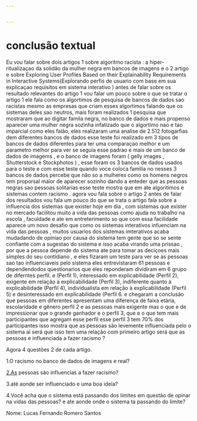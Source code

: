 ```yaml
---


---
```


<h1 id="conclusão-textual">conclusão textual</h1>
<p>Eu vou falar sobre dois artigos 1 sobre algoritmo racista : a hiper-ritualizaçao da solidão da mulher negra em bancos de imagens e o 2 artigo e sobre Exploring User Profiles Based on their Explainability Requirements in Interactive Systems(Explorando perfis de usuario com base em sua explicaçao requisitos em sistema interativo ) antes de falar sobre os resultado relevantes do artigo 1 vou falar um pouco sobre o que se tratar o artigo 1 ele fala como os algortimos de pesquisa de bancos de dados sao racistas mesmo as empresas que criam esses algortimos falando que os sistemas deles sao neutros, mais foram realizados 1 pesquisa que mostraram que ao digitar famila negra, no banco de dados e mais propenso aparecer uma mulher negra sozinha infatizado que o algortimo nao e tao imparcial como eles falão, eles realizaram uma analise de 2.512 fotogarfias dem diferentes bancos de dados esse teste foi realizado em 3 tipos de bancos de dados diferentes para ter uma comparaçao melhor e um parametro melhor para ver se seguia esse padrao e mais de um banco de dados de imagems , e o banco de imagens foram ( gelly images , Shutterstock e Stockphotos ) ,  esse foram os 3 bancos de dados usados para o teste e com esse teste quando voce coloca familia  no nesses 3 bancos de dados percebe que não so a mulheres como os homens negros tem proporsal maior de aparecer sozinho dando a enteder que as pessoas negras sao pessoas solitarias esse teste mostra que em ate algoritimos e sistemas  contem racismo . agora vou fala sobre o artigo 2 antes de falar dos resultados vou fala um pouco do que se trata o artigo fala sobre a influencia dos sistemas que exister hoje em dia  , com sistemas que exister no mercado facilitou muito a vida das pessoas como ajuda no trabalho na escola , faculdade  e ate em entreterimento so que com essa facilidade aparece um novo desafio que como os sistemas interativos  infuenciam na vida das pessoas , muitos usuarios dos sistemas imterativos acaba mudadando de opiniao por causa do sistema tem gente que so se sente confiante com a sugestao do sistema e isso acaba virando uma prissao , por que a pessoa depende do sistema ate para tomar as deciçoes mais simples do seu contidiano , e eles fizaram um teste para ver se as pessoas sao tao influenciaveis pelo sistema eles entrevistaram 61 pessoas e dependendodos questionarios que eles reponderam dividiram em 6 grupo de diferntes perfil. e (Perfil 1), interessado em explicabilidade (Perfil 2), exigente em relação à explicabilidade (Perfil 3), indiferente quanto à explicabilidade (Perfil 4), individualista em relação à explicabilidade (Perfil 5) e desinteressado em explicabilidade (Perfil 6. e chegaram a conclusão que pessoas em diferentes apresentam uma diferença de faixa etária, escolaridade e gênero perfil 2 e as pessoas mais exigente mas o que e de impressionar que o grande ganhador e o perfil 3, que e o que tem mais participantes que agregam esse perfil esse perfil 3 tem 70% dos participantes isso mostra que as pessoas são levemente influenciada pelo o sistema ai será que isso tem uma relação com primeiro artigo será que as pessoas e influenciada a fazer racismo ?</p>
<p>Agora 4 questões 2 de cada artigo.</p>
<p>1.O racismo no banco de dados de imagens e real?</p>
<p><a href="http://2.As">2.As</a> pessoas são influencias a fazer racismo?</p>
<p>3.até aonde ser influenciado e uma boa ideia?</p>
<p>4.Você acha que o sistema está passando dos limites em questão de opinar na vidas das pessoas? e ate aonde onde o sistema ta passando do limite?</p>
<p>Nome: Lucas Fernando Romero Santos</p>

